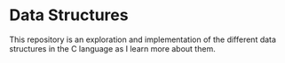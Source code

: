# Data Structures
This repository is an exploration and implementation of the different data structures in the C language
as I learn more about them.
